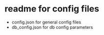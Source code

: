 # readme for config files
- config.json for general config files
- db_config.json for db config parameters